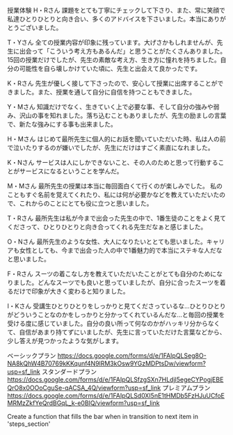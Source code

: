 授業体験
H・Rさん
課題をとても丁寧にチェックして下さり、また、常に笑顔で私達ひとりひとりと向き合い、多くのアドバイスを下さいました。本当にありがとうございました。

T・Yさん
全ての授業内容が印象に残っています。大げさかもしれませんが、先生に出会って「こういう考え方もあるんだ」と思うことがたくさんありました。15回の授業だけでしたが、先生の素敵な考え方、生き方に憧れを持ちました。自分の可能性を自ら壊しかけていた頃に、先生と出会えて良かったです。

K・Rさん
先生が優しく接して下さったので、安心して授業に出席することができました。また、授業を通して自分に自信を持つこともできました。

Y・Mさん
知識だけでなく、生きていく上で必要な事、そして自分の強みや弱み、沢山の事を知れました。落ち込むこともありましたが、先生の励ましの言葉で、新たな強みにする事も出来ました。

H・Mさん
はじめて最所先生に個人的にお話を聞いていただいた時、私は人の前で泣いたりするのが嫌いでしたが、先生にだけはすごく素直になれました。

K・Nさん
サービスは人にしかできないこと、その人のためと思って行動することがサービスになるということを学んだ。

M・Mさん
最所先生の授業は本当に毎回面白くて行くのが楽しみでした。
私のこともすぐ名前を覚えてくれたり、私には何が必要かなどを教えていただいたので、これからのことにとても役に立つと思いました。

T・Rさん
最所先生は私が今まで出会った先生の中で、1番生徒のことをよく見てくださって、ひとりひとりと向き合ってくれる先生だなぁと感じました。

O・Nさん
最所先生のような女性、大人になりたいととても思いました。キャリアも女性としても、今まで出会った人の中で1番魅力的で本当にステキな人だなと思いました。

F・Rさん
スーツの着こなし方を教えていただいたことがとても自分のためになりました。どんなスーツでも良いと思っていましたが、自分に合ったスーツを着るだけで印象が大きく変わると知りました。

I・Kさん
受講生ひとりひとりをしっかりと見てくださっているな…ひとりひとりがどういうことなのかをしっかりと分かってくれているんだな…と毎回の授業を受ける度に感じていました。自分の良い所って何なのかがハッキリ分からなくて、自信があまり持てずにいましたが、先生に言っていただけた言葉などから、少し答えが見つかったような気がします。

ベーシックプラン        https://docs.google.com/forms/d/e/1FAIpQLSeg8O-NA8kQhW4B70769kKKqunf4N9lRM3kOsw9YGzMDPtsDw/viewform?usp=sf_link
スタンダードプラン      https://docs.google.com/forms/d/e/1FAIpQLSfzgSXn7HLdjl5egeCYPogjEBEQrO8x0OOoCguSe-qACSA_4Q/viewform?usp=sf_link
プレミアムプラン        https://docs.google.com/forms/d/e/1FAIpQLSd0XI5nE1tHMDb5FzHJuUCfoEMRMzZkfYeQrdBGqL_k-e0BIQ/viewform?usp=sf_link

Create a function that fills the bar when in transition to next item in 'steps_section'
